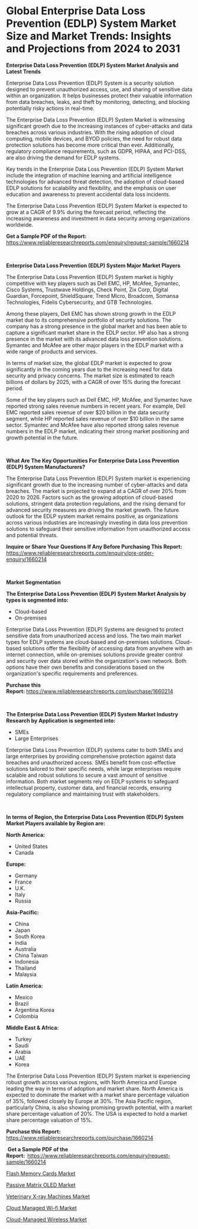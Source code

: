 <p><h1>Global Enterprise Data Loss Prevention (EDLP) System Market Size and Market Trends: Insights and Projections from 2024 to 2031</h1></p><p><strong>Enterprise Data Loss Prevention (EDLP) System Market Analysis and Latest Trends</strong></p>
<p><p>Enterprise Data Loss Prevention (EDLP) System is a security solution designed to prevent unauthorized access, use, and sharing of sensitive data within an organization. It helps businesses protect their valuable information from data breaches, leaks, and theft by monitoring, detecting, and blocking potentially risky actions in real-time.</p><p>The Enterprise Data Loss Prevention (EDLP) System Market is witnessing significant growth due to the increasing instances of cyber-attacks and data breaches across various industries. With the rising adoption of cloud computing, mobile devices, and BYOD policies, the need for robust data protection solutions has become more critical than ever. Additionally, regulatory compliance requirements, such as GDPR, HIPAA, and PCI-DSS, are also driving the demand for EDLP systems.</p><p>Key trends in the Enterprise Data Loss Prevention (EDLP) System Market include the integration of machine learning and artificial intelligence technologies for advanced threat detection, the adoption of cloud-based EDLP solutions for scalability and flexibility, and the emphasis on user education and awareness to prevent accidental data loss incidents.</p><p>The Enterprise Data Loss Prevention (EDLP) System Market is expected to grow at a CAGR of 9.9% during the forecast period, reflecting the increasing awareness and investment in data security among organizations worldwide.</p></p>
<p><strong>Get a Sample PDF of the Report:&nbsp;</strong> <a href="https://www.reliableresearchreports.com/enquiry/request-sample/1660214">https://www.reliableresearchreports.com/enquiry/request-sample/1660214</a></p>
<p>&nbsp;</p>
<p><strong>Enterprise Data Loss Prevention (EDLP) System Major Market Players</strong></p>
<p><p>The Enterprise Data Loss Prevention (EDLP) System market is highly competitive with key players such as Dell EMC, HP, McAfee, Symantec, Cisco Systems, Trustwave Holdings, Check Point, Zix Corp, Digital Guardian, Forcepoint, ShieldSquare, Trend Micro, Broadcom, Somansa Technologies, Fidelis Cybersecurity, and GTB Technologies.</p><p>Among these players, Dell EMC has shown strong growth in the EDLP market due to its comprehensive portfolio of security solutions. The company has a strong presence in the global market and has been able to capture a significant market share in the EDLP sector. HP also has a strong presence in the market with its advanced data loss prevention solutions. Symantec and McAfee are other major players in the EDLP market with a wide range of products and services.</p><p>In terms of market size, the global EDLP market is expected to grow significantly in the coming years due to the increasing need for data security and privacy concerns. The market size is estimated to reach billions of dollars by 2025, with a CAGR of over 15% during the forecast period.</p><p>Some of the key players such as Dell EMC, HP, McAfee, and Symantec have reported strong sales revenue numbers in recent years. For example, Dell EMC reported sales revenue of over $20 billion in the data security segment, while HP reported sales revenue of over $10 billion in the same sector. Symantec and McAfee have also reported strong sales revenue numbers in the EDLP market, indicating their strong market positioning and growth potential in the future.</p></p>
<p>&nbsp;</p>
<p><strong>What Are The Key Opportunities For Enterprise Data Loss Prevention (EDLP) System Manufacturers?</strong></p>
<p><p>The Enterprise Data Loss Prevention (EDLP) System market is experiencing significant growth due to the increasing number of cyber-attacks and data breaches. The market is projected to expand at a CAGR of over 20% from 2020 to 2026. Factors such as the growing adoption of cloud-based solutions, stringent data protection regulations, and the rising demand for advanced security measures are driving the market growth. The future outlook for the EDLP system market remains positive, as organizations across various industries are increasingly investing in data loss prevention solutions to safeguard their sensitive information from unauthorized access and potential threats.</p></p>
<p><strong>Inquire or Share Your Questions If Any Before Purchasing This Report:</strong> <a href="https://www.reliableresearchreports.com/enquiry/pre-order-enquiry/1660214">https://www.reliableresearchreports.com/enquiry/pre-order-enquiry/1660214</a></p>
<p>&nbsp;</p>
<p><strong>Market Segmentation</strong></p>
<p><strong>The Enterprise Data Loss Prevention (EDLP) System Market Analysis by types is segmented into:</strong></p>
<p><ul><li>Cloud-based</li><li>On-premises</li></ul></p>
<p><p>Enterprise Data Loss Prevention (EDLP) Systems are designed to protect sensitive data from unauthorized access and loss. The two main market types for EDLP systems are cloud-based and on-premises solutions. Cloud-based solutions offer the flexibility of accessing data from anywhere with an internet connection, while on-premises solutions provide greater control and security over data stored within the organization's own network. Both options have their own benefits and considerations based on the organization's specific requirements and preferences.</p></p>
<p><strong>Purchase this Report:&nbsp;</strong><a href="https://www.reliableresearchreports.com/purchase/1660214">https://www.reliableresearchreports.com/purchase/1660214</a></p>
<p>&nbsp;</p>
<p><strong>The Enterprise Data Loss Prevention (EDLP) System Market Industry Research by Application is segmented into:</strong></p>
<p><ul><li>SMEs</li><li>Large Enterprises</li></ul></p>
<p><p>Enterprise Data Loss Prevention (EDLP) systems cater to both SMEs and large enterprises by providing comprehensive protection against data breaches and unauthorized access. SMEs benefit from cost-effective solutions tailored to their specific needs, while large enterprises require scalable and robust solutions to secure a vast amount of sensitive information. Both market segments rely on EDLP systems to safeguard intellectual property, customer data, and financial records, ensuring regulatory compliance and maintaining trust with stakeholders.</p></p>
<p>&nbsp;</p>
<p><strong>In terms of Region, the Enterprise Data Loss Prevention (EDLP) System Market Players available by Region are:</strong></p>
<p>
    <p> <strong> North America: </strong>
        <ul>
            <li>United States</li>
            <li>Canada</li>
        </ul>
        </p> 
    <p> <strong> Europe: </strong>
        <ul>
            <li>Germany</li>
            <li>France</li>
            <li>U.K.</li>
            <li>Italy</li>
            <li>Russia</li>
        </ul>
        </p> 
    <p> <strong> Asia-Pacific: </strong>
        <ul>
            <li>China</li>
            <li>Japan</li>
            <li>South Korea</li>
            <li>India</li>
            <li>Australia</li>
            <li>China Taiwan</li>
            <li>Indonesia</li>
            <li>Thailand</li>
            <li>Malaysia</li>
        </ul>
        </p> 
    <p> <strong> Latin America: </strong>
        <ul>
            <li>Mexico</li>
            <li>Brazil</li>
            <li>Argentina Korea</li>
            <li>Colombia</li>
        </ul>
        </p> 
    <p> <strong> Middle East & Africa: </strong>
        <ul>
            <li>Turkey</li>
            <li>Saudi</li>
            <li>Arabia</li>
            <li>UAE</li>
            <li>Korea</li>
        </ul>
    </p>
    </p>
<p><p>The Enterprise Data Loss Prevention (EDLP) System market is experiencing robust growth across various regions, with North America and Europe leading the way in terms of adoption and market share. North America is expected to dominate the market with a market share percentage valuation of 35%, followed closely by Europe at 30%. The Asia Pacific region, particularly China, is also showing promising growth potential, with a market share percentage valuation of 20%. The USA is expected to hold a market share percentage valuation of 15%.</p></p>
<p><strong>Purchase this Report: </strong><a href="https://www.reliableresearchreports.com/purchase/1660214">https://www.reliableresearchreports.com/purchase/1660214</a></p>
<p>&nbsp;<strong>Get a Sample PDF of the Report:&nbsp;&nbsp;</strong><a href="https://www.reliableresearchreports.com/enquiry/request-sample/1660214">https://www.reliableresearchreports.com/enquiry/request-sample/1660214</a></p>
<p><strong></strong></p>
<p><p><a href="https://view.publitas.com/reportprime-1/flash-memory-cards-market-size-global-industry-overview-market-segmentation-and-forecast-2024-to-2031/">Flash Memory Cards Market</a></p><p><a href="https://view.publitas.com/reportprime-1/passive-matrix-oled-market-size-furnishes-valuable-information-encompassing-market-share-market-trends-and-projections-spanning-from-2024-to-2031/">Passive Matrix OLED Market</a></p><p><a href="https://flame-sidecar-702.notion.site/Insights-into-Veterinary-X-ray-Machines-Market-Size-Analysing-Market-Share-Trends-and-Growth-from-9af3a3759fd9457a97346b74c34e777e">Veterinary X-ray Machines Market</a></p><p><a href="https://full-wildebeest-80b.notion.site/Cloud-Managed-Wi-fi-Market-A-Comprehensive-Report-of-its-Market-Share-Growth-Trends-2024-2031-aaea51ba2c5d480eb9fe5c95ba51dcb2">Cloud Managed Wi-fi Market</a></p><p><a href="https://pretty-mail-caf.notion.site/Cloud-Managed-Wireless-Market-Challenges-Opportunities-and-Growth-Drivers-and-Major-Market-Player-c862e19c3edf4717b9f7ea90cbcbd511">Cloud-Managed Wireless Market</a></p></p>